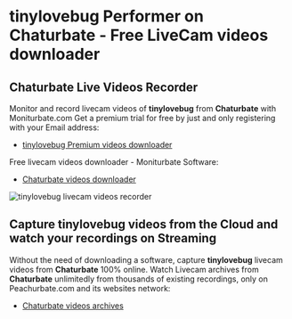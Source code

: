 # tinylovebug Performer on Chaturbate - Free LiveCam videos downloader

## Chaturbate Live Videos Recorder

Monitor and record livecam videos of **tinylovebug** from **Chaturbate** with Moniturbate.com
Get a premium trial for free by just and only registering with your Email address:
* [tinylovebug Premium videos downloader](https://moniturbate.com/request-demo-licence-key.html)

Free livecam videos downloader - Moniturbate Software:
* [Chaturbate videos downloader](https://moniturbate.com/moniturbate-download-software.html)

![tinylovebug livecam videos recorder](https://peachurnet.com/templates/moniturbate-software.png)


## Capture tinylovebug videos from the Cloud and watch your recordings on Streaming

Without the need of downloading a software, capture **tinylovebug** livecam videos from **Chaturbate** 100% online.
Watch Livecam archives from **Chaturbate** unlimitedly from thousands of existing recordings, only on Peachurbate.com and its websites network:
* [Chaturbate videos archives](https://peachurnet.com/)